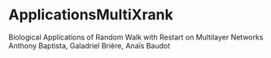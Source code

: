 # ApplicationsMultiXrank
Biological Applications of Random Walk with Restart on Multilayer Networks
Anthony Baptista, Galadriel Brière, Anaïs Baudot
